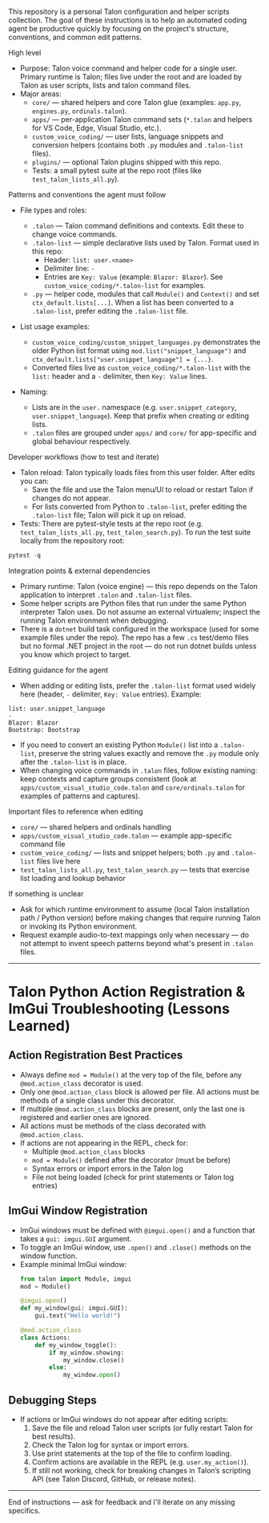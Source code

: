 This repository is a personal Talon configuration and helper scripts collection. The goal of these instructions is to help an automated coding agent be productive quickly by focusing on the project's structure, conventions, and common edit patterns.

High level
- Purpose: Talon voice command and helper code for a single user. Primary runtime is Talon; files live under the root and are loaded by Talon as user scripts, lists and talon command files.
- Major areas:
  - `core/` — shared helpers and core Talon glue (examples: `app.py`, `engines.py`, `ordinals.talon`).
  - `apps/` — per-application Talon command sets (`*.talon` and helpers for VS Code, Edge, Visual Studio, etc.).
  - `custom_voice_coding/` — user lists, language snippets and conversion helpers (contains both `.py` modules and `.talon-list` files).
  - `plugins/` — optional Talon plugins shipped with this repo.
  - Tests: a small pytest suite at the repo root (files like `test_talon_lists_all.py`).

Patterns and conventions the agent must follow
- File types and roles:
  - `.talon` — Talon command definitions and contexts. Edit these to change voice commands.
  - `.talon-list` — simple declarative lists used by Talon. Format used in this repo:
    - Header: `list: user.<name>`
    - Delimiter line: `-`
    - Entries are `Key: Value` (example: `Blazor: Blazor`). See `custom_voice_coding/*.talon-list` for examples.
  - `.py` — helper code, modules that call `Module()` and `Context()` and set `ctx_default.lists[...]`. When a list has been converted to a `.talon-list`, prefer editing the `.talon-list` file.

- List usage examples:
  - `custom_voice_coding/custom_snippet_languages.py` demonstrates the older Python list format using `mod.list("snippet_language")` and `ctx_default.lists["user.snippet_language"] = {...}`.
  - Converted files live as `custom_voice_coding/*.talon-list` with the `list:` header and a `-` delimiter, then `Key: Value` lines.

- Naming:
  - Lists are in the `user.` namespace (e.g. `user.snippet_category`, `user.snippet_language`). Keep that prefix when creating or editing lists.
  - `.talon` files are grouped under `apps/` and `core/` for app-specific and global behaviour respectively.

Developer workflows (how to test and iterate)
- Talon reload: Talon typically loads files from this user folder. After edits you can:
  - Save the file and use the Talon menu/UI to reload or restart Talon if changes do not appear.
  - For lists converted from Python to `.talon-list`, prefer editing the `.talon-list` file; Talon will pick it up on reload.
- Tests: There are pytest-style tests at the repo root (e.g. `test_talon_lists_all.py`, `test_talon_search.py`). To run the test suite locally from the repository root:

```powershell
pytest -q
```

Integration points & external dependencies
- Primary runtime: Talon (voice engine) — this repo depends on the Talon application to interpret `.talon` and `.talon-list` files.
- Some helper scripts are Python files that run under the same Python interpreter Talon uses. Do not assume an external virtualenv; inspect the running Talon environment when debugging.
- There is a `dotnet` build task configured in the workspace (used for some example files under the repo). The repo has a few `.cs` test/demo files but no formal .NET project in the root — do not run dotnet builds unless you know which project to target.

Editing guidance for the agent
- When adding or editing lists, prefer the `.talon-list` format used widely here (header, `-` delimiter, `Key: Value` entries). Example:

```
list: user.snippet_language
-
Blazor: Blazor
Bootstrap: Bootstrap
```

- If you need to convert an existing Python `Module()` list into a `.talon-list`, preserve the string values exactly and remove the `.py` module only after the `.talon-list` is in place.
- When changing voice commands in `.talon` files, follow existing naming: keep contexts and capture groups consistent (look at `apps/custom_visual_studio_code.talon` and `core/ordinals.talon` for examples of patterns and captures).

Important files to reference when editing
- `core/` — shared helpers and ordinals handling
- `apps/custom_visual_studio_code.talon` — example app-specific command file
- `custom_voice_coding/` — lists and snippet helpers; both `.py` and `.talon-list` files live here
- `test_talon_lists_all.py`, `test_talon_search.py` — tests that exercise list loading and lookup behavior

If something is unclear
- Ask for which runtime environment to assume (local Talon installation path / Python version) before making changes that require running Talon or invoking its Python environment.
- Request example audio-to-text mappings only when necessary — do not attempt to invent speech patterns beyond what's present in `.talon` files.


---

# Talon Python Action Registration & ImGui Troubleshooting (Lessons Learned)

## Action Registration Best Practices
- Always define `mod = Module()` at the very top of the file, before any `@mod.action_class` decorator is used.
- Only one `@mod.action_class` block is allowed per file. All actions must be methods of a single class under this decorator.
- If multiple `@mod.action_class` blocks are present, only the last one is registered and earlier ones are ignored.
- All actions must be methods of the class decorated with `@mod.action_class`.
- If actions are not appearing in the REPL, check for:
  - Multiple `@mod.action_class` blocks
  - `mod = Module()` defined after the decorator (must be before)
  - Syntax errors or import errors in the Talon log
  - File not being loaded (check for print statements or Talon log entries)

## ImGui Window Registration
- ImGui windows must be defined with `@imgui.open()` and a function that takes a `gui: imgui.GUI` argument.
- To toggle an ImGui window, use `.open()` and `.close()` methods on the window function.
- Example minimal ImGui window:
  ```python
  from talon import Module, imgui
  mod = Module()

  @imgui.open()
  def my_window(gui: imgui.GUI):
      gui.text("Hello world!")

  @mod.action_class
  class Actions:
      def my_window_toggle():
          if my_window.showing:
              my_window.close()
          else:
              my_window.open()
  ```

## Debugging Steps
- If actions or ImGui windows do not appear after editing scripts:
  1. Save the file and reload Talon user scripts (or fully restart Talon for best results).
  2. Check the Talon log for syntax or import errors.
  3. Use print statements at the top of the file to confirm loading.
  4. Confirm actions are available in the REPL (e.g. `user.my_action()`).
  5. If still not working, check for breaking changes in Talon’s scripting API (see Talon Discord, GitHub, or release notes).

---

End of instructions — ask for feedback and I'll iterate on any missing specifics.

